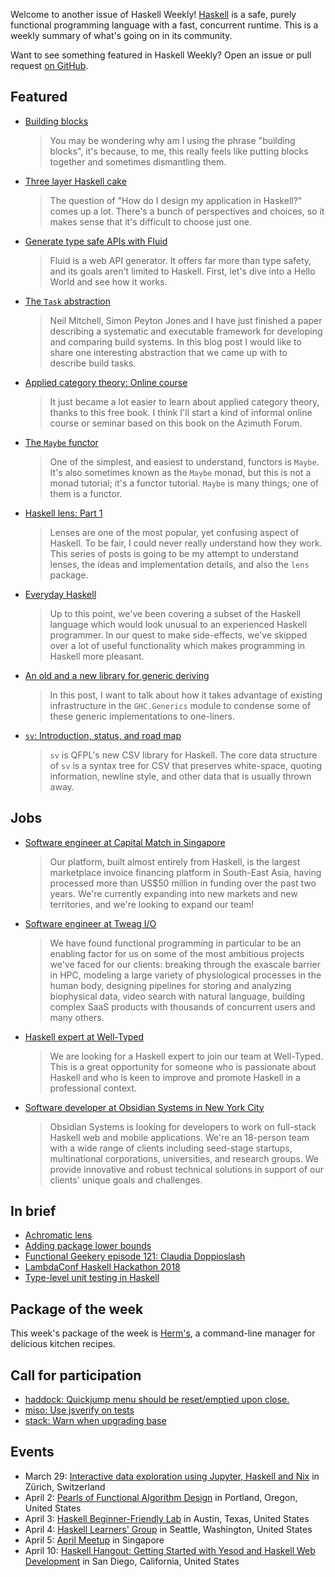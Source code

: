 <!-- 2018-03-29 -->

Welcome to another issue of Haskell Weekly!
[Haskell](https://haskell-lang.org) is a safe, purely functional programming language with a fast, concurrent runtime.
This is a weekly summary of what's going on in its community.

Want to see something featured in Haskell Weekly?
Open an issue or pull request [on GitHub](https://github.com/haskellweekly/haskellweekly.github.io).

## Featured

-   [Building blocks](https://icidasset.com/writings/building-blocks/)

    > You may be wondering why am I using the phrase "building blocks", it's because, to me, this really feels like putting blocks together and sometimes dismantling them.

-   [Three layer Haskell cake](https://www.parsonsmatt.org/2018/03/22/three_layer_haskell_cake.html)

    > The question of "How do I design my application in Haskell?" comes up a lot. There's a bunch of perspectives and choices, so it makes sense that it's difficult to choose just one.

-   [Generate type safe APIs with Fluid](http://jxv.io/blog/2018-03-23-Generate-Typesafe-APIs-with-Fluid-Pt1.html)

    > Fluid is a web API generator. It offers far more than type safety, and its goals aren't limited to Haskell. First, let's dive into a Hello World and see how it works.

-   [The `Task` abstraction](https://blogs.ncl.ac.uk/andreymokhov/the-task-abstraction/)

    > Neil Mitchell, Simon Peyton Jones and I have just finished a paper describing a systematic and executable framework for developing and comparing build systems. In this blog post I would like to share one interesting abstraction that we came up with to describe build tasks.

-   [Applied category theory: Online course](https://johncarlosbaez.wordpress.com/2018/03/26/seven-sketches-in-compositionality/)

    > It just became a lot easier to learn about applied category theory, thanks to this free book. I think I'll start a kind of informal online course or seminar based on this book on the Azimuth Forum.

-   [The `Maybe` functor](http://blog.ploeh.dk/2018/03/26/the-maybe-functor/)

    > One of the simplest, and easiest to understand, functors is `Maybe`. It's also sometimes known as the `Maybe` monad, but this is not a monad tutorial; it's a functor tutorial. `Maybe` is many things; one of them is a functor.

-   [Haskell lens: Part 1](https://namc.in/2018-03-26-lenses-part-1)

    > Lenses are one of the most popular, yet confusing aspect of Haskell. To be fair, I could never really understand how they work. This series of posts is going to be my attempt to understand lenses, the ideas and implementation details, and also the `lens` package.

-   [Everyday Haskell](https://whatthefunctional.wordpress.com/2018/03/27/everyday-haskell/)

    > Up to this point, we've been covering a subset of the Haskell language which would look unusual to an experienced Haskell programmer. In our quest to make side-effects, we've skipped over a lot of useful functionality which makes programming in Haskell more pleasant.

-   [An old and a new library for generic deriving](https://blog.poisson.chat/posts/2018-03-28-generic-data.html)

    > In this post, I want to talk about how it takes advantage of existing infrastructure in the `GHC.Generics` module to condense some of these generic implementations to one-liners.

-   [`sv`: Introduction, status, and road map](https://blog.qfpl.io/posts/sv/status-roadmap/)

    > `sv` is QFPL's new CSV library for Haskell. The core data structure of `sv` is a syntax tree for CSV that preserves white-space, quoting information, newline style, and other data that is usually thrown away.

## Jobs

-   [Software engineer at Capital Match in Singapore](https://functionaljobs.com/jobs/9075-software-engineer-haskell-full-stack-singapore-on-site-at-capital-match)

    > Our platform, built almost entirely from Haskell, is the largest marketplace invoice financing platform in South-East Asia, having processed more than US$50 million in funding over the past two years. We're currently expanding into new markets and new territories, and we're looking to expand our team!

-   [Software engineer at Tweag I/O](https://www.tweag.io/posts/2018-03-29-we-are-hiring-swe.html)

    > We have found functional programming in particular to be an enabling factor for us on some of the most ambitious projects we've faced for our clients: breaking through the exascale barrier in HPC, modeling a large variety of physiological processes in the human body, designing pipelines for storing and analyzing biophysical data, video search with natural language, building complex SaaS products with thousands of concurrent users and many others.

-   [Haskell expert at Well-Typed](http://www.well-typed.com/blog/2018/03/haskell-development-job-with-well-typed/)

    > We are looking for a Haskell expert to join our team at Well-Typed. This is a great opportunity for someone who is passionate about Haskell and who is keen to improve and promote Haskell in a professional context.

-   [Software developer at Obsidian Systems in New York City](https://np.reddit.com/r/haskell/comments/86cg1u/jobs_obsidian_systems_is_hiring/)

    > Obsidian Systems is looking for developers to work on full-stack Haskell web and mobile applications. We're an 18-person team with a wide range of clients including seed-stage startups, multinational corporations, universities, and research groups. We provide innovative and robust technical solutions in support of our clients' unique goals and challenges.

## In brief

-   [Achromatic lens](http://oleg.fi/gists/posts/2018-03-28-achromatic-lens.html)
-   [Adding package lower bounds](https://neilmitchell.blogspot.com/2018/03/adding-package-lower-bounds.html)
-   [Functional Geekery episode 121: Claudia Doppioslash](https://www.functionalgeekery.com/episode-121-claudia-doppioslash/)
-   [LambdaConf Haskell Hackathon 2018](https://www.snoyman.com/blog/2018/03/lambdaconf-haskell-hackathon-2018)
-   [Type-level unit testing in Haskell](https://jship.github.io/posts/2018-03-21-type-level-unit-testing-in-haskell.html)

## Package of the week

This week's package of the week is [Herm's](https://github.com/JackKiefer/herms/tree/5898e8cbd2e304223c2dadcfb5b154ab7b57b10a),
a command-line manager for delicious kitchen recipes.

## Call for participation

-   [haddock: Quickjump menu should be reset/emptied upon close.](https://github.com/haskell/haddock/issues/781)
-   [miso: Use jsverify on tests](https://github.com/dmjio/miso/issues/387)
-   [stack: Warn when upgrading base](https://github.com/commercialhaskell/stack/issues/3940)

## Events

-   March 29: [Interactive data exploration using Jupyter, Haskell and Nix](https://www.meetup.com/HaskellerZ/events/248510184/) in Z&#xfc;rich, Switzerland
-   April 2: [Pearls of Functional Algorithm Design](https://www.meetup.com/Portland-Functional-Programming-Study-Group/events/249170233/) in Portland, Oregon, United States
-   April 3: [Haskell Beginner-Friendly Lab](https://www.meetup.com/ATX-Haskell/events/248710128/) in Austin, Texas, United States
-   April 4: [Haskell Learners' Group](https://www.meetup.com/SEAHUG/events/248518909/) in Seattle, Washington, United States
-   April 5: [April Meetup](https://www.meetup.com/HASKELL-SG/events/248176854/) in Singapore
-   April 10: [Haskell Hangout: Getting Started with Yesod and Haskell Web Development](https://www.meetup.com/Haskell-Hangout/events/248547064/) in San Diego, California, United States

